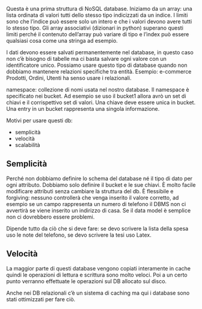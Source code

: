 
Questa è una prima struttura di NoSQL database. 
Iniziamo da un array: una lista ordinata di valori tutti dello stesso tipo indicizzati da un indice. I limiti sono che l’indice può essere solo un intero e che i valori devono avere tutti lo stesso tipo. 
Gli array associativi (dizionari in python) superano questi limiti perché il contenuto dell’array può variare di tipo e l’index può essere qualsiasi cosa come una stringa ad esempio. 

I dati devono essere salvati permanentemente nel database, in questo caso non c’è bisogno di tabelle ma ci basta salvare ogni valore con un identificatore unico. Possiamo usare questo tipo di database quando non dobbiamo mantenere relazioni specifiche tra entità. 
Esempio: e-commerce Prodotti, Ordini, Utenti ha senso usare i relazionali.

namespace: collezione di nomi usata nel nostro database. Il namespace è specificato nei bucket. Ad esempio se uso il bucket1 allora avrò un set di chiavi e il corrispettivo set di valori. Una chiave deve essere unica in bucket. 
Una entry in un bucket rappresenta una singola informazione. 

Motivi per usare questi db:
- semplicità
- velocità
- scalabilità

## Semplicità

Perché non dobbiamo definire lo schema del database né il tipo di dato per ogni attributo. Dobbiamo solo definire il bucket e le sue chiavi. 
È molto facile modificare attributi senza cambiare la struttura del db. 
È flessibile e forgiving: nessuno controllerà che venga inserito il valore corretto, ad esempio se un campo rappresenta un numero di telefono il DBMS non ci avvertirà se viene inserito un indirizzo di casa. 
Se il data model è semplice non ci dovrebbero essere problemi.

Dipende tutto da ciò che si deve fare: se devo scrivere la lista della spesa uso le note del telefono, se devo scrivere la tesi uso Latex. 

## Velocità

La maggior parte di questi database vengono copiati interamente in cache quindi le operazioni di lettura e scrittura sono molto veloci. Poi a un certo punto verranno effettuate le operazioni sul DB allocato sul disco. 

Anche nei DB relazionali c’è un sistema di caching ma qui i database sono stati ottimizzati per fare ciò.


